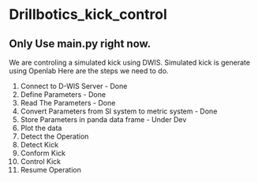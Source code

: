 # Drillbotics_kick_control
## Only Use main.py right now. 
We are controling a simulated kick using DWIS. Simulated kick is generate using Openlab
Here are the steps we need to do. 

1. Connect to D-WIS Server  - Done
2. Define Parameters - Done
3. Read The Parameters - Done
4. Convert Parameters from SI system to metric system  - Done
5. Store Parameters in panda data frame - Under Dev
6. Plot the data
7. Detect the Operation
8. Detect Kick
9. Conform Kick
10. Control Kick
11. Resume Operation
